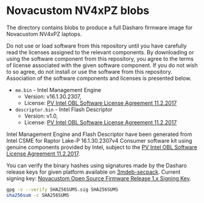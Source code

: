 # Novacustom NV4xPZ blobs

The directory contains blobs to produce a full Dasharo firmware image
for Novacustom NV4xPZ laptops.

Do not use or load software from this repository until you have carefully read
the licenses assigned to the relevant components. By downloading or using the
software component from this repository, you agree to the terms of license
associated with the given software component. If you do not wish to so agree,
do not install or use the software from this repository. Association of the
software components and licenses is presented below.

* `me.bin` - Intel Management Engine
  - Version: v16.1.30.2307,
  - License: [PV Intel OBL Software License Agreement 11.2.2017][INTEL SLA]
* `descriptor.bin` - Intel Flash Descriptor
  - Version: v1.0,
  - License: [PV Intel OBL Software License Agreement 11.2.2017][INTEL SLA]

Intel Management Engine and Flash Descriptor have been generated from Intel
CSME for Raptor Lake-P 16.1.30.2307v4 Consumer software kit using genuine
components provided by Intel, subject to the
[PV Intel OBL Software License Agreement 11.2.2017][INTEL SLA].

You can verify the binary hashes using signatures made by the Dasharo release
keys for given platform available on [3mdeb-secpack](https://github.com/3mdeb/3mdeb-secpack).
Current signing key:
[Novacustom Open Source Firmware Release 1.x Signing Key][KEY].

```bash
gpg -v --verify SHA256SUMS.sig SHA256SUMS
sha256sum -c SHA256SUMS
```

[INTEL SLA]: ../../licenses/pv%20intel%20obl%20software%20license%20agreement%2011.2.2017.pdf
[KEY]: https://github.com/3mdeb/3mdeb-secpack/blob/master/customer-keys/novacustom/novacustom-open-source-firmware-release-1.x-key.asc
